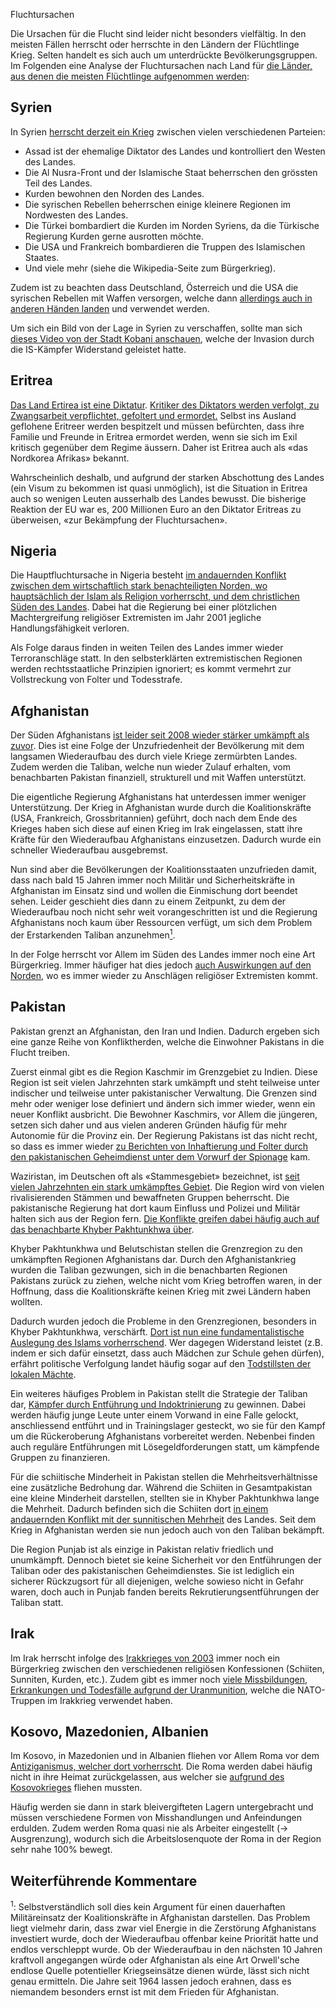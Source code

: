 Fluchtursachen

Die Ursachen für die Flucht sind leider nicht besonders vielfältig. In den meisten Fällen herrscht oder herrschte in den Ländern der Flüchtlinge Krieg. Selten handelt es sich auch um unterdrückte Bevölkerungsgruppen. Im Folgenden eine Analyse der Fluchtursachen nach Land für [die Länder, aus denen die meisten Flüchtlinge aufgenommen werden](http://www.bamf.de/SharedDocs/Anlagen/DE/Publikationen/Flyer/flyer-schluesselzahlen-asyl-halbjahr-2015.pdf?__blob=publicationFile):

Syrien
------

In Syrien [herrscht derzeit ein Krieg](https://de.wikipedia.org/wiki/B%C3%BCrgerkrieg_in_Syrien) zwischen vielen verschiedenen Parteien:

 * Assad ist der ehemalige Diktator des Landes und kontrolliert den Westen des Landes.
 * Die Al Nusra-Front und der Islamische Staat beherrschen den grössten Teil des Landes.
 * Kurden bewohnen den Norden des Landes.
 * Die syrischen Rebellen beherrschen einige kleinere Regionen im Nordwesten des Landes.
 * Die Türkei bombardiert die Kurden im Norden Syriens, da die Türkische Regierung Kurden gerne ausrotten möchte.
 * Die USA und Frankreich bombardieren die Truppen des Islamischen Staates.
 * Und viele mehr (siehe die Wikipedia-Seite zum Bürgerkrieg).

Zudem ist zu beachten dass Deutschland, Österreich und die USA die syrischen Rebellen mit Waffen versorgen, welche dann [allerdings auch in anderen Händen landen](http://www.spiegel.de/video/kobane-us-waffenlieferung-landete-beim-is-video-1530017.html) und verwendet werden.

Um sich ein Bild von der Lage in Syrien zu verschaffen, sollte man sich [dieses Video von der Stadt Kobani anschauen](https://www.youtube.com/watch?v=qXmxvQwMvJw), welche der Invasion durch die IS-Kämpfer Widerstand geleistet hatte.

Eritrea
-------

[Das Land Ertirea ist eine Diktatur](https://de.wikipedia.org/wiki/Politisches_System_Eritreas). [Kritiker des Diktators werden verfolgt, zu Zwangsarbeit verpflichtet, gefoltert und ermordet.](http://www.gmx.ch/magazine/politik/fluechtlingsdrama-mittelmeer/eritrea-massenflucht-uebers-mittelmeer-nordkorea-afrikas-30589162) Selbst ins Ausland geflohene Eritreer werden bespitzelt und müssen befürchten, dass ihre Familie und Freunde in Eritrea ermordet werden, wenn sie sich im Exil kritisch gegenüber dem Regime äussern. Daher ist Eritrea auch als «das Nordkorea Afrikas» bekannt.

Wahrscheinlich deshalb, und aufgrund der starken Abschottung des Landes (ein Visum zu bekommen ist quasi unmöglich), ist die Situation in Eritrea auch so wenigen Leuten ausserhalb des Landes bewusst. Die bisherige Reaktion der EU war es, 200 Millionen Euro an den Diktator Eritreas zu überweisen, «zur Bekämpfung der Fluchtursachen».

Nigeria
-------

Die Hauptfluchtursache in Nigeria besteht [im andauernden Konflikt zwischen dem wirtschaftlich stark benachteiligten Norden, wo hauptsächlich der Islam als Religion vorherrscht, und dem christlichen Süden des Landes](http://www.gemeinsam-fuer-afrika.de/2014/07/nigeria-kein-ende-des-konflikts-in-sicht/). Dabei hat die Regierung bei einer plötzlichen Machtergreifung religiöser Extremisten im Jahr 2001 jegliche Handlungsfähigkeit verloren.

Als Folge daraus finden in weiten Teilen des Landes immer wieder Terroranschläge statt. In den selbsterklärten extremistischen Regionen werden rechtsstaatliche Prinzipien ignoriert; es kommt vermehrt zur Vollstreckung von Folter und Todesstrafe.

Afghanistan
-----------

Der Süden Afghanistans [ist leider seit 2008 wieder stärker umkämpft als zuvor](https://de.wikipedia.org/wiki/Krieg_in_Afghanistan_seit_2001). Dies ist eine Folge der Unzufriedenheit der Bevölkerung mit dem langsamen Wiederaufbau des durch viele Kriege zermürbten Landes. Zudem werden die Taliban, welche nun wieder Zulauf erhalten, vom benachbarten Pakistan finanziell, strukturell und mit Waffen unterstützt.

Die eigentliche Regierung Afghanistans hat unterdessen immer weniger Unterstützung. Der Krieg in Afghanistan wurde durch die Koalitionskräfte (USA, Frankreich, Grossbritannien) geführt, doch nach dem Ende des Krieges haben sich diese auf einen Krieg im Irak eingelassen, statt ihre Kräfte für den Wiederaufbau Afghanistans einzusetzen. Dadurch wurde ein schneller Wiederaufbau ausgebremst.

Nun sind aber die Bevölkerungen der Koalitionsstaaten unzufrieden damit, dass nach bald 15 Jahren immer noch Militär und Sicherheitskräfte in Afghanistan im Einsatz sind und wollen die Einmischung dort beendet sehen. Leider geschieht dies dann zu einem Zeitpunkt, zu dem der Wiederaufbau noch nicht sehr weit vorangeschritten ist und die Regierung Afghanistans noch kaum über Ressourcen verfügt, um sich dem Problem der Erstarkenden Taliban anzunehmen[<sup>1</sup>](#pazifismusargument).

In der Folge herrscht vor Allem im Süden des Landes immer noch eine Art Bürgerkrieg. Immer häufiger hat dies jedoch [auch Auswirkungen auf den Norden](https://de.wikinews.org/wiki/Afghanistan:_17_Besucher_einer_Feier_hingerichtet), wo es immer wieder zu Anschlägen religiöser Extremisten kommt.

Pakistan
--------

Pakistan grenzt an Afghanistan, den Iran und Indien. Dadurch ergeben sich eine ganze Reihe von Konfliktherden, welche die Einwohner Pakistans in die Flucht treiben.

Zuerst einmal gibt es die Region Kaschmir im Grenzgebiet zu Indien. Diese Region ist seit vielen Jahrzehnten stark umkämpft und steht teilweise unter indischer und teilweise unter pakistanischer Verwaltung. Die Grenzen sind mehr oder weniger lose definiert und ändern sich immer wieder, wenn ein neuer Konflikt ausbricht. Die Bewohner Kaschmirs, vor Allem die jüngeren, setzen sich daher und aus vielen anderen Gründen häufig für mehr Autonomie für die Provinz ein. Der Regierung Pakistans ist das nicht recht, so dass es immer wieder [zu Berichten von Inhaftierung und Folter durch den pakistanischen Geheimdienst unter dem Vorwurf der Spionage](http://www.paroli-magazin.at/577/#c3831) kam.

Waziristan, im Deutschen oft als «Stammesgebiet» bezeichnet, ist [seit vielen Jahrzehnten ein stark umkämpftes Gebiet](http://www.faz.net/aktuell/politik/ausland/pakistan-fast-500-tote-bei-kaempfen-in-stammesgebieten-1682176.html). Die Region wird von vielen rivalisierenden Stämmen und bewaffneten Gruppen beherrscht. Die pakistanische Regierung hat dort kaum Einfluss und Polizei und Militär halten sich aus der Region fern. [Die Konflikte greifen dabei häufig auch auf das benachbarte Khyber Pakhtunkhwa über](http://www.unhcr.de/home/artikel/03d1dea91e198e2c1f0442b1d2a30022/neue-kaempfe-in-nord-pakistan-25000-vertriebene.html).

Khyber Pakhtunkhwa und Belutschistan stellen die Grenzregion zu den umkämpften Regionen Afghanistans dar. Durch den Afghanistankrieg wurden die Taliban gezwungen, sich in die benachbarten Regionen Pakistans zurück zu ziehen, welche nicht vom Krieg betroffen waren, in der Hoffnung, dass die Koalitionskräfte keinen Krieg mit zwei Ländern haben wollten.

Dadurch wurden jedoch die Probleme in den Grenzregionen, besonders in Khyber Pakhtunkhwa, verschärft. [Dort ist nun eine fundamentalistische Auslegung des Islams vorherrschend](http://www.paroli-magazin.at/577/#c3812). Wer dagegen Widerstand leistet (z.B. indem er sich dafür einsetzt, dass auch Mädchen zur Schule gehen dürfen), erfährt politische Verfolgung landet häufig sogar auf den [Todstillsten der lokalen Mächte](http://www.paroli-magazin.at/577/#c3814).

Ein weiteres häufiges Problem in Pakistan stellt die Strategie der Taliban dar, [Kämpfer durch Entführung und Indoktrinierung](http://www.paroli-magazin.at/577/#c3851) zu gewinnen. Dabei werden häufig junge Leute unter einem Vorwand in eine Falle gelockt, anschliessend entführt und in Trainingslager gesteckt, wo sie für den Kampf um die Rückeroberung Afghanistans vorbereitet werden. Nebenbei finden auch reguläre Entführungen mit Lösegeldforderungen statt, um kämpfende Gruppen zu finanzieren.

Für die schiitische Minderheit in Pakistan stellen die Mehrheitsverhältnisse eine zusätzliche Bedrohung dar. Während die Schiiten in Gesamtpakistan eine kleine Minderheit darstellen, stellten sie in Khyber Pakhtunkhwa lange die Mehrheit. Dadurch befinden sich die Schiiten dort [in einem andauernden Konflikt mit der sunnitischen Mehrheit](http://www.paroli-magazin.at/577/#c3827) des Landes. Seit dem Krieg in Afghanistan werden sie nun jedoch auch von den Taliban bekämpft.

Die Region Punjab ist als einzige in Pakistan relativ friedlich und unumkämpft. Dennoch bietet sie keine Sicherheit vor den Entführungen der Taliban oder des pakistanischen Geheimdienstes. Sie ist lediglich ein sicherer Rückzugsort für all diejenigen, welche sowieso nicht in Gefahr waren, doch auch in Punjab fanden bereits Rekrutierungsentführungen der Taliban statt.

Irak
----

Im Irak herrscht infolge des [Irakkrieges von 2003](https://de.wikipedia.org/wiki/Irakkrieg) immer noch ein Bürgerkrieg zwischen den verschiedenen religiösen Konfessionen (Schiiten, Sunniten, Kurden, etc.). Zudem gibt es immer noch [viele Missbildungen, Erkrankungen und Todesfälle aufgrund der Uranmunition](https://de.wikipedia.org/wiki/Irakkrieg#Missbildungen_durch_Uranmunition), welche die NATO-Truppen im Irakkrieg verwendet haben.

Kosovo, Mazedonien, Albanien
----------------------------

Im Kosovo, in Mazedonien und in Albanien fliehen vor Allem Roma vor dem [Antiziganismus, welcher dort vorherrscht](http://www.nds-fluerat.org/3963/aktuelles/eu-kommissar-fuer-menschenrechte-kritisiert-antiziganismus-in-europa-und-fordert-abschiebestopp-fuer-roma-aus-dem-kosovo/). Die Roma werden dabei häufig nicht in ihre Heimat zurückgelassen, aus welcher sie [aufgrund des Kosovokrieges](https://de.wikipedia.org/wiki/Kosovokrieg) fliehen mussten.

Häufig werden sie dann in stark bleivergifteten Lagern untergebracht und müssen verschiedene Formen von Misshandlungen und Anfeindungen erdulden. Zudem werden Roma quasi nie als Arbeiter eingestellt (&rarr; Ausgrenzung), wodurch sich die Arbeitslosenquote der Roma in der Region sehr nahe 100% bewegt.

Weiterführende Kommentare
-------------------------

<p id="pazifismusargument">
<sup>1</sup>: Selbstverständlich soll dies kein Argument für einen dauerhaften Militäreinsatz der Koalitionskräfte in Afghanistan darstellen. Das Problem liegt vielmehr darin, dass zwar viel Energie in die Zerstörung Afghanistans investiert wurde, doch der Wiederaufbau offenbar keine Priorität hatte und endlos verschleppt wurde. Ob der Wiederaufbau in den nächsten 10 Jahren kraftvoll angegangen würde oder Afghanistan als eine Art Orwell'sche endlose Quelle potentieller Kriegseinsätze dienen würde, lässt sich nicht genau ermitteln. Die Jahre seit 1964 lassen jedoch erahnen, dass es niemandem besonders ernst ist mit dem Frieden für Afghanistan.
</p>
